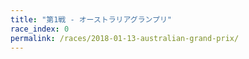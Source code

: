 ```yaml
---
title: "第1戦 - オーストラリアグランプリ"
race_index: 0
permalink: /races/2018-01-13-australian-grand-prix/
---
```

